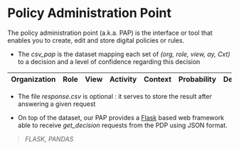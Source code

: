 # Policy Administration Point

The policy administration point (a.k.a. PAP) is the interface or tool that enables you to create, edit and store digital policies or rules.

- The _csv_pap_ is the dataset mapping each set of _(org, role, view, ay, Cxt)_ to a decision and a level of confidence regarding this decision

| Organization | Role | View | Activity | Context | Probability | Decision |
|:-------:|:---:|:---:|:---:|:---:|:---:|:---:|

- The file _response.csv_ is optional : it serves to store the result after answering a given request 

- On top of the dataset, our PAP provides a [Flask](https://flask.palletsprojects.com) based web framework able to receive _get_decision_ requests from the PDP using JSON format.

> _FLASK, PANDAS_
